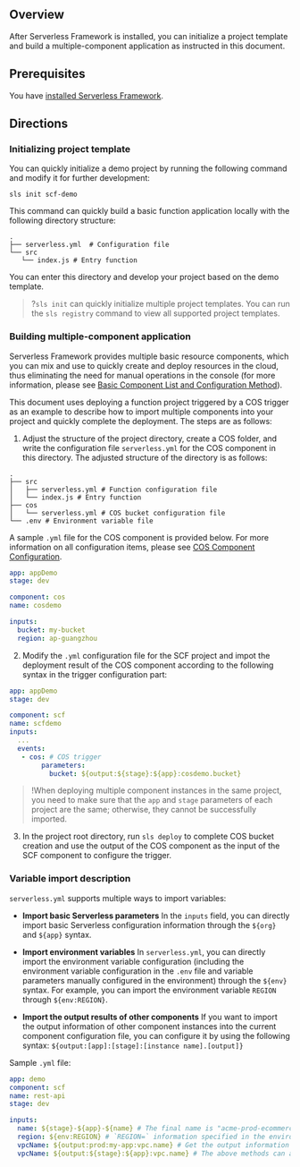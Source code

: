## Overview
After Serverless Framework is installed, you can initialize a project template and build a multiple-component application as instructed in this document.

## Prerequisites
You have [installed Serverless Framework](https://intl.cloud.tencent.com/document/product/1040/37034).

## Directions
### Initializing project template

You can quickly initialize a demo project by running the following command and modify it for further development:
```
sls init scf-demo
```
This command can quickly build a basic function application locally with the following directory structure:

```
.
├── serverless.yml  # Configuration file
└── src
   └── index.js # Entry function
```

You can enter this directory and develop your project based on the demo template.

>?`sls init` can quickly initialize multiple project templates. You can run the `sls registry` command to view all supported project templates.

### Building multiple-component application
Serverless Framework provides multiple basic resource components, which you can mix and use to quickly create and deploy resources in the cloud, thus eliminating the need for manual operations in the console (for more information, please see [Basic Component List and Configuration Method](https://intl.cloud.tencent.com/document/product/1040/39135)).

This document uses deploying a function project triggered by a COS trigger as an example to describe how to import multiple components into your project and quickly complete the deployment. The steps are as follows:

1. Adjust the structure of the project directory, create a COS folder, and write the configuration file `serverless.yml` for the COS component in this directory. The adjusted structure of the directory is as follows:
```
.
├── src
│   ├── serverless.yml # Function configuration file
│   └── index.js # Entry function
├── cos
│   └── serverless.yml # COS bucket configuration file
└── .env # Environment variable file
```

A sample `.yml` file for the COS component is provided below. For more information on all configuration items, please see [COS Component Configuration](https://github.com/serverless-components/tencent-cos/blob/master/docs/configure.md).

```yml
app: appDemo
stage: dev

component: cos
name: cosdemo

inputs:
  bucket: my-bucket
  region: ap-guangzhou
```

2. Modify the `.yml` configuration file for the SCF project and impot the deployment result of the COS component according to the following syntax in the trigger configuration part:

```yml
app: appDemo
stage: dev

component: scf
name: scfdemo
inputs:
  ...
  events:
   - cos: # COS trigger
        parameters:
          bucket: ${output:${stage}:${app}:cosdemo.bucket}
```
>!When deploying multiple component instances in the same project, you need to make sure that the `app` and `stage` parameters of each project are the same; otherwise, they cannot be successfully imported.

3. In the project root directory, run `sls deploy` to complete COS bucket creation and use the output of the COS component as the input of the SCF component to configure the trigger.

### Variable import description
`serverless.yml` supports multiple ways to import variables:

- **Import basic Serverless parameters**
   In the `inputs` field, you can directly import basic Serverless configuration information through the `${org}` and `${app}` syntax.

- **Import environment variables**
   In `serverless.yml`, you can directly import the environment variable configuration (including the environment variable configuration in the `.env` file and variable parameters manually configured in the environment) through the `${env}` syntax.
   For example, you can import the environment variable `REGION` through `${env:REGION}`.

- **Import the output results of other components**
   If you want to import the output information of other component instances into the current component configuration file, you can configure it by using the following syntax: `${output:[app]:[stage]:[instance name].[output]}`

Sample `.yml` file:
```yml
app: demo
component: scf
name: rest-api
stage: dev

inputs:
  name: ${stage}-${app}-${name} # The final name is "acme-prod-ecommerce-rest-api"
  region: ${env:REGION} # `REGION=` information specified in the environment variable
  vpcName: ${output:prod:my-app:vpc.name} # Get the output information of other components
  vpcName: ${output:${stage}:${app}:vpc.name} # The above methods can also be used in combination
```

